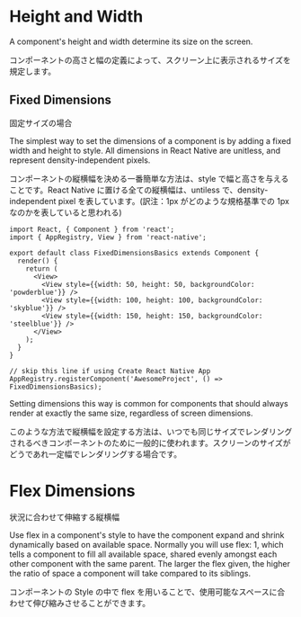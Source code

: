 # Height and Width

A component's height and width determine its size on the screen.

コンポーネントの高さと幅の定義によって、スクリーン上に表示されるサイズを規定します。

## Fixed Dimensions 

固定サイズの場合

The simplest way to set the dimensions of a component is by adding a fixed width and height to style. All dimensions in React Native are unitless, and represent density-independent pixels.

コンポーネントの縦横幅を決める一番簡単な方法は、style で幅と高さを与えることです。React Native に置ける全ての縦横幅は、untiless で、density-independent pixel を表しています。(訳注：1px がどのような規格基準での 1px なのかを表していると思われる)

```
import React, { Component } from 'react';
import { AppRegistry, View } from 'react-native';

export default class FixedDimensionsBasics extends Component {
  render() {
    return (
      <View>
        <View style={{width: 50, height: 50, backgroundColor: 'powderblue'}} />
        <View style={{width: 100, height: 100, backgroundColor: 'skyblue'}} />
        <View style={{width: 150, height: 150, backgroundColor: 'steelblue'}} />
      </View>
    );
  }
}

// skip this line if using Create React Native App
AppRegistry.registerComponent('AwesomeProject', () => FixedDimensionsBasics);
```

Setting dimensions this way is common for components that should always render at exactly the same size, regardless of screen dimensions.

このような方法で縦横幅を設定する方法は、いつでも同じサイズでレンダリングされるべきコンポーネントのために一般的に使われます。スクリーンのサイズがどうであれ一定幅でレンダリングする場合です。

# Flex Dimensions 

状況に合わせて伸縮する縦横幅

Use flex in a component's style to have the component expand and shrink dynamically based on available space. Normally you will use flex: 1, which tells a component to fill all available space, shared evenly amongst each other component with the same parent. The larger the flex given, the higher the ratio of space a component will take compared to its siblings.

コンポーネントの Style の中で flex を用いることで、使用可能なスペースに合わせて伸び縮みさせることができます。
